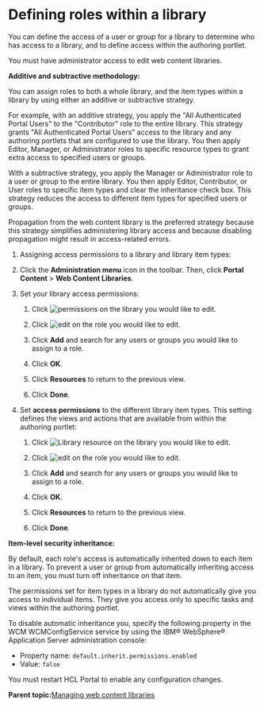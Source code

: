# Defining roles within a library

You can define the access of a user or group for a library to determine who has access to a library, and to define access within the authoring portlet.

You must have administrator access to edit web content libraries.

**Additive and subtractive methodology:**

You can assign roles to both a whole library, and the item types within a library by using either an additive or subtractive strategy.

For example, with an additive strategy, you apply the "All Authenticated Portal Users" to the "Contributor" role to the entire library. This strategy grants "All Authenticated Portal Users" access to the library and any authoring portlets that are configured to use the library. You then apply Editor, Manager, or Administrator roles to specific resource types to grant extra access to specified users or groups.

With a subtractive strategy, you apply the Manager or Administrator role to a user or group to the entire library. You then apply Editor, Contributor, or User roles to specific item types and clear the inheritance check box. This strategy reduces the access to different item types for specified users or groups.

Propagation from the web content library is the preferred strategy because this strategy simplifies administering library access and because disabling propagation might result in access-related errors.

1.  Assigning access permissions to a library and library item types:
2.  Click the **Administration menu** icon in the toolbar. Then, click **Portal Content** \> **Web Content Libraries**.

3.  Set your library access permissions:

    1.  Click ![permissions](../images/permissions.jpg) on the library you would like to edit.

    2.  Click ![edit](../images/edit.jpg) on the role you would like to edit.

    3.  Click **Add** and search for any users or groups you would like to assign to a role.

    4.  Click **OK**.

    5.  Click **Resources** to return to the previous view.

    6.  Click **Done**.

4.  Set **access permissions** to the different library item types. This setting defines the views and actions that are available from within the authoring portlet:

    1.  Click ![Library resource](../images/keydoc.jpg) on the library you would like to edit.

    2.  Click ![edit](../images/edit.jpg) on the role you would like to edit.

    3.  Click **Add** and search for any users or groups you would like to assign to a role.

    4.  Click **OK**.

    5.  Click **Resources** to return to the previous view.

    6.  Click **Done**.


**Item-level security inheritance:**

By default, each role's access is automatically inherited down to each item in a library. To prevent a user or group from automatically inheriting access to an item, you must turn off inheritance on that item.

The permissions set for item types in a library do not automatically give you access to individual items. They give you access only to specific tasks and views within the authoring portlet.

To disable automatic inheritance you, specify the following property in the WCM WCMConfigService service by using the IBM® WebSphere® Application Server administration console:

-   Property name: `default.inherit.permissions.enabled`
-   Value: `false`

You must restart HCL Portal to enable any configuration changes.

**Parent topic:**[Managing web content libraries](../panel_help/wcm_admin_libraries.md)

